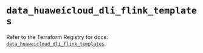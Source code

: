 # `data_huaweicloud_dli_flink_templates`

Refer to the Terraform Registry for docs: [`data_huaweicloud_dli_flink_templates`](https://registry.terraform.io/providers/huaweicloud/huaweicloud/1.71.1/docs/data-sources/dli_flink_templates).

